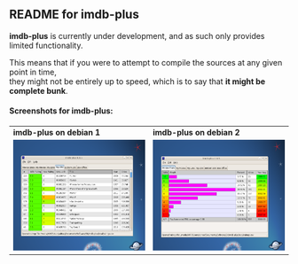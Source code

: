 ## README for imdb-plus

**imdb-plus** is currently under development, and as such only provides limited functionality.

This means that if you were to attempt to compile the sources at any given point in time, <br />
they might not be entirely up to speed, which is to say that **it might be complete bunk**. <br />

#### Screenshots for imdb-plus:

<table>
  <tr>
    <td><b>imdb-plus on debian 1</b></td>
    <td><b>imdb-plus on debian 2</b></td>
  </tr>
  <tr>
    <td>
      <img width="280" height="200" 
        src="https://github.com/honeymustard/imdb-plus/raw/master/local/ss-linux-1.png" 
        alt="imdb-plus on debian"
      />
    </td>
    <td>
      <img width="280" height="200" 
        src="https://github.com/honeymustard/imdb-plus/raw/master/local/ss-linux-2.png" 
        alt="imdb-plus on debian"
      />
    </td>
  </tr>
</table>